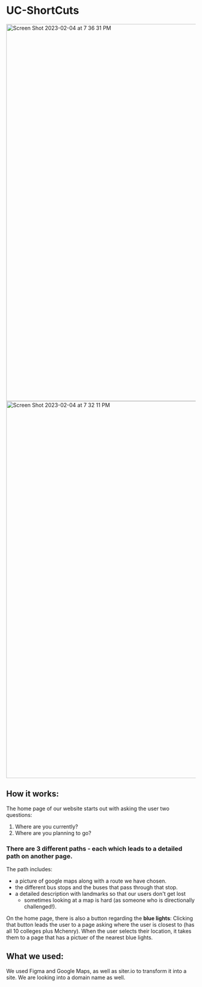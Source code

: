 # UC-ShortCuts
<img width="1000" alt="Screen Shot 2023-02-04 at 7 36 31 PM" src="https://user-images.githubusercontent.com/61030907/216800124-4e909a1f-0420-48d6-9293-c0067e172987.png"><img width="1000" alt="Screen Shot 2023-02-04 at 7 32 11 PM" src="https://user-images.githubusercontent.com/61030907/216800020-6bbc8551-7ebf-4f6c-8bed-6aab2ca58a77.png">

## How it works: 
The home page of our website starts out with asking the user two questions: 
1) Where are you currently? 
2) Where are you planning to go? 

### There are **3 different paths** - each which leads to a detailed path on another page. 

The path includes: 
- a picture of google maps along with a route we have chosen. 
- the different bus stops and the buses that pass through that stop.
- a detailed description with landmarks so that our users don't get lost 
  - sometimes looking at a map is hard (as someone who is directionally challenged!). 

On the home page, there is also a button regarding the **blue lights**: 
Clicking that button leads the user to a page asking where the user is closest to (has all 10 colleges plus Mchenry). When the user selects their location, it takes them to a page that has a pictuer of the nearest blue lights. 

## What we used: 
We used Figma and Google Maps, as well as siter.io to transform it into a site. We are looking into a domain name as well. 


